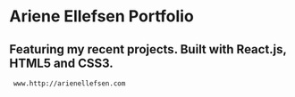 # Ariene Ellefsen Portfolio
## Featuring my recent projects. Built with React.js, HTML5 and CSS3.
     www.http://arienellefsen.com

